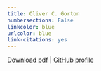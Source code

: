```yaml
---
title: Oliver C. Gorton
numbersections: False
linkcolor: blue
urlcolor: blue
link-citations: yes
---
```


[Download pdf](gorton.pdf) | [GitHub profile](https://github.com/ogorton)
